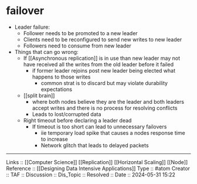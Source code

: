 # failover

- Leader failure:
	- Follower needs to be promoted to a new leader
	- Clients need to be reconfigured to send new writes to new leader
	- Followers need to consume from new leader
- Things that can go wrong:
	- If [[Asynchronous replication]] is in use than new leader may not have received all the writes from the old leader before it failed
		- if former leader rejoins post new leader being elected what happens to those writes
			- common strat is to discard but may violate durability expectations
	- [[split brain]]
		- where both nodes believe they are the leader and both leaders accept writes and there is no process for resolving conflicts
		- Leads to lost/corrupted data
	- Right timeout before declaring a leader dead 
		- If timeout is too short can lead to unnecessary failovers
			- iie temporary load spike that causes a nodes response time to increase
			- Network glitch that leads to delayed packets
---
Links :: [[Computer Science]] [[Replication]] [[Horizontal Scaling]] [[Node]]
Reference :: [[Designing Data Intensive Applications]]
Type :: #atom
Creator ::
TAF ::
Discussion ::
Dis_Topic :: 
Resolved ::
Date :: 2024-05-31 15:22
